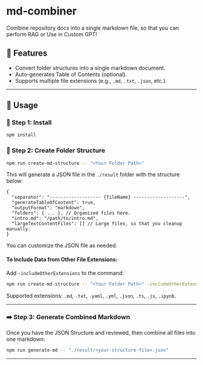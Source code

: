 # md-combiner
Combine repository docs into a single markdown file, so that you can perform RAG or Use in Custom GPT!

## 🚀 Features
- Convert folder structures into a single markdown document.
- Auto-generates Table of Contents (optional).
- Supports multiple file extensions (e.g., `.md`, `.txt`, `.json`, etc.).

---

## 📖 Usage

### 🌟 Step 1: Install
```bash
npm install
```

### 📁 Step 2: Create Folder Structure
```bash
npm run create-md-structure -- "<Your Folder Path>"
```

This will generate a JSON file in the `./result` folder with the structure below:
```
{
  "separator": "------------------- {fileName} -------------------",
  "generateTableOfContent": true,
  "outputFormat": "markdown",
  "folders": { ... }, // Organized files here.
  "intro.md": "/path/to/intro.md",
  "largeTextContentFiles": [] // Large files, so that you cleanup manually.
}
```

You can customize the JSON file as needed.

#### **To Include Data from Other File Extensions:**
Add `-includeOtherExtensions` to the command:
```bash
npm run create-md-structure -- "<Your Folder Path>" -includeOtherExtensions
```
Supported extensions: `.md`, `.txt`, `.yaml`, `.yml`, `.json`, `.ts`, `.js`, `.ipynb`.

---

### ➡️ Step 3: Generate Combined Markdown
Once you have the JSON Structure and reviewed, then combine all files into one markdown:
```bash
npm run generate-md -- "./result/<your-structure-file>.json"
```

---
